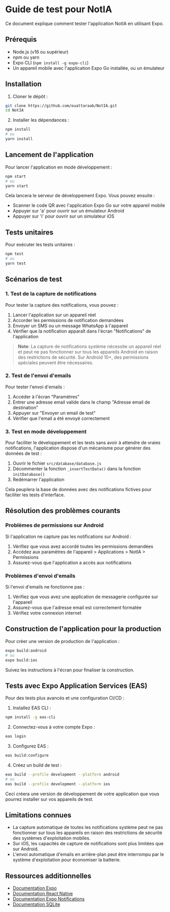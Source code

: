 # Guide de test pour NotIA

Ce document explique comment tester l'application NotIA en utilisant Expo.

## Prérequis

- Node.js (v16 ou supérieur)
- npm ou yarn
- Expo CLI (`npm install -g expo-cli`)
- Un appareil mobile avec l'application Expo Go installée, ou un émulateur

## Installation

1. Cloner le dépôt :
```bash
git clone https://github.com/ouattaraab/NotIA.git
cd NotIA
```

2. Installer les dépendances :
```bash
npm install
# ou
yarn install
```

## Lancement de l'application

Pour lancer l'application en mode développement :

```bash
npm start
# ou
yarn start
```

Cela lancera le serveur de développement Expo. Vous pouvez ensuite :
- Scanner le code QR avec l'application Expo Go sur votre appareil mobile
- Appuyer sur 'a' pour ouvrir sur un émulateur Android
- Appuyer sur 'i' pour ouvrir sur un simulateur iOS

## Tests unitaires

Pour exécuter les tests unitaires :

```bash
npm test
# ou
yarn test
```

## Scénarios de test

### 1. Test de la capture de notifications

Pour tester la capture des notifications, vous pouvez :

1. Lancer l'application sur un appareil réel
2. Accorder les permissions de notification demandées
3. Envoyer un SMS ou un message WhatsApp à l'appareil
4. Vérifier que la notification apparaît dans l'écran "Notifications" de l'application

> **Note**: La capture de notifications système nécessite un appareil réel et peut ne pas fonctionner sur tous les appareils Android en raison des restrictions de sécurité. Sur Android 10+, des permissions spéciales peuvent être nécessaires.

### 2. Test de l'envoi d'emails

Pour tester l'envoi d'emails :

1. Accéder à l'écran "Paramètres"
2. Entrer une adresse email valide dans le champ "Adresse email de destination"
3. Appuyer sur "Envoyer un email de test"
4. Vérifier que l'email a été envoyé correctement

### 3. Test en mode développement

Pour faciliter le développement et les tests sans avoir à attendre de vraies notifications, l'application dispose d'un mécanisme pour générer des données de test :

1. Ouvrir le fichier `src/database/database.js`
2. Décommenter la fonction `_insertTestData()` dans la fonction `initDatabase()`
3. Redémarrer l'application

Cela peuplera la base de données avec des notifications fictives pour faciliter les tests d'interface.

## Résolution des problèmes courants

### Problèmes de permissions sur Android

Si l'application ne capture pas les notifications sur Android :

1. Vérifiez que vous avez accordé toutes les permissions demandées
2. Accédez aux paramètres de l'appareil > Applications > NotIA > Permissions
3. Assurez-vous que l'application a accès aux notifications

### Problèmes d'envoi d'emails

Si l'envoi d'emails ne fonctionne pas :

1. Vérifiez que vous avez une application de messagerie configurée sur l'appareil
2. Assurez-vous que l'adresse email est correctement formatée
3. Vérifiez votre connexion internet

## Construction de l'application pour la production

Pour créer une version de production de l'application :

```bash
expo build:android
# ou
expo build:ios
```

Suivez les instructions à l'écran pour finaliser la construction.

## Tests avec Expo Application Services (EAS)

Pour des tests plus avancés et une configuration CI/CD :

1. Installez EAS CLI :
```bash
npm install -g eas-cli
```

2. Connectez-vous à votre compte Expo :
```bash
eas login
```

3. Configurez EAS :
```bash
eas build:configure
```

4. Créez un build de test :
```bash
eas build --profile development --platform android
# ou
eas build --profile development --platform ios
```

Ceci créera une version de développement de votre application que vous pourrez installer sur vos appareils de test.

## Limitations connues

- La capture automatique de toutes les notifications système peut ne pas fonctionner sur tous les appareils en raison des restrictions de sécurité des systèmes d'exploitation mobiles.
- Sur iOS, les capacités de capture de notifications sont plus limitées que sur Android.
- L'envoi automatique d'emails en arrière-plan peut être interrompu par le système d'exploitation pour économiser la batterie.

## Ressources additionnelles

- [Documentation Expo](https://docs.expo.dev/)
- [Documentation React Native](https://reactnative.dev/docs/getting-started)
- [Documentation Expo Notifications](https://docs.expo.dev/versions/latest/sdk/notifications/)
- [Documentation SQLite](https://docs.expo.dev/versions/latest/sdk/sqlite/)
